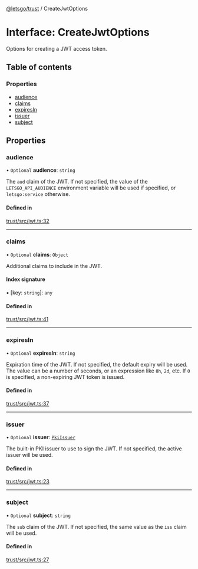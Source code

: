 [@letsgo/trust](../README.md) / CreateJwtOptions

# Interface: CreateJwtOptions

Options for creating a JWT access token.

## Table of contents

### Properties

- [audience](CreateJwtOptions.md#audience)
- [claims](CreateJwtOptions.md#claims)
- [expiresIn](CreateJwtOptions.md#expiresin)
- [issuer](CreateJwtOptions.md#issuer)
- [subject](CreateJwtOptions.md#subject)

## Properties

### audience

• `Optional` **audience**: `string`

The `aud` claim of the JWT. If not specified, the value of the `LETSGO_API_AUDIENCE` environment variable will
be used if specified, or `letsgo:service` otherwise.

#### Defined in

[trust/src/jwt.ts:32](https://github.com/47chapters/letsgo/blob/06da252/packages/trust/src/jwt.ts#L32)

___

### claims

• `Optional` **claims**: `Object`

Additional claims to include in the JWT.

#### Index signature

▪ [key: `string`]: `any`

#### Defined in

[trust/src/jwt.ts:41](https://github.com/47chapters/letsgo/blob/06da252/packages/trust/src/jwt.ts#L41)

___

### expiresIn

• `Optional` **expiresIn**: `string`

Expiration time of the JWT. If not specified, the default expiry will be used. The value can be a number of seconds,
or an expression like `8h`, `2d`, etc. If `0` is specified, a non-expiring JWT token is issued.

#### Defined in

[trust/src/jwt.ts:37](https://github.com/47chapters/letsgo/blob/06da252/packages/trust/src/jwt.ts#L37)

___

### issuer

• `Optional` **issuer**: [`PkiIssuer`](PkiIssuer.md)

The built-in PKI issuer to use to sign the JWT. If not specified, the active issuer will be used.

#### Defined in

[trust/src/jwt.ts:23](https://github.com/47chapters/letsgo/blob/06da252/packages/trust/src/jwt.ts#L23)

___

### subject

• `Optional` **subject**: `string`

The `sub` claim of the JWT. If not specified, the same value as the `iss` claim will be used.

#### Defined in

[trust/src/jwt.ts:27](https://github.com/47chapters/letsgo/blob/06da252/packages/trust/src/jwt.ts#L27)
